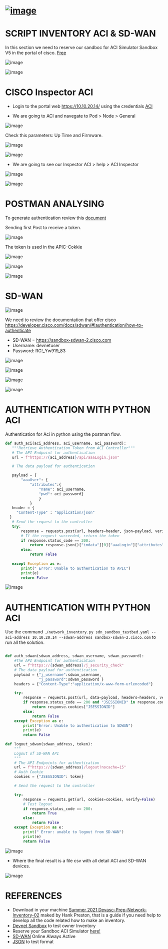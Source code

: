 # [![image](https://user-images.githubusercontent.com/38144008/225514767-010fa633-9c2e-410a-9734-4fce1372d125.png)](https://youtu.be/N51iZO8GDCc)

# SCRIPT INVENTORY ACI & SD-WAN

In this section we need to reserve our sandboc for ACI Simulator Sandbox V5 in the portal of cisco. [Free](https://devnetsandbox.cisco.com/RM/Topology)

![image](https://user-images.githubusercontent.com/38144008/225805891-07075d98-db4e-43f9-b674-64d19be34a9d.png)

![image](https://user-images.githubusercontent.com/38144008/225861962-67e7d1db-04cb-47bf-a533-32d07928518e.png)


# CISCO Inspector ACI

+ Login to the portal web https://10.10.20.14/ using the credentials [ACI](https://devnetsandbox.cisco.com/sandbox-instructions/ACI_Sim/APIC-Simulator-Reservation-Instructions.pdf)

+ We are going to ACI and navegate to Pod > Node > General

![image](https://user-images.githubusercontent.com/38144008/225823221-787cdc57-ce28-4128-bdc2-a03cecb6d6e5.png)

Check this parameters: Up Time and Firmware.

![image](https://user-images.githubusercontent.com/38144008/225828556-a58159b3-56b0-40a1-9c58-71c9684c41b4.png)

![image](https://user-images.githubusercontent.com/38144008/225828591-dff2634e-8cbd-49e8-b524-788ebe9430f0.png)

+ We are going to see our Inspector ACI > help > ACI Inspector 

![image](https://user-images.githubusercontent.com/38144008/225821740-8182b869-7bc6-4fa9-8612-cb568055b5e3.png)

![image](https://user-images.githubusercontent.com/38144008/225821800-af52870c-8c39-41c2-9836-e91d678df6fa.png)

# POSTMAN ANALYSING 

To generate authentication review this [document](https://www.cisco.com/c/en/us/td/docs/switches/datacenter/aci/apic/sw/1-x/api/rest/b_APIC_RESTful_API_User_Guide/performing_common_tasks.html#reference_07235E7E5C624CA2A514D9E0EEEE065F)

Sending first Post to receive a token.

![image](https://user-images.githubusercontent.com/38144008/225829950-7593f130-564c-4cb0-aaa2-b727d1cd600e.png)

The token is used in the APIC-Cokkie 

![image](https://user-images.githubusercontent.com/38144008/225841779-4d0cb210-ec7e-405f-9964-880c9943ee1c.png)

![image](https://user-images.githubusercontent.com/38144008/225841939-8e30807c-eca3-4988-89b3-1d28ace8df96.png)

![image](https://user-images.githubusercontent.com/38144008/225844156-76ab34c2-77d9-40e1-beb4-15e741ed5b79.png)

# SD-WAN

![image](https://user-images.githubusercontent.com/38144008/225862214-72fdce0a-ea7e-4c7f-be43-7e6a67cc611f.png)

We need to review the documentation that offer cisco https://developer.cisco.com/docs/sdwan/#!authentication/how-to-authenticate

+ SD-WAN = https://sandbox-sdwan-2.cisco.com
+ Username: devnetuser
+ Password: RG!_Yw919_83

![image](https://user-images.githubusercontent.com/38144008/225851493-d36d66c1-b8d3-4b13-a106-5b495b5d9977.png)

![image](https://user-images.githubusercontent.com/38144008/225851969-4acdf722-7d1b-416f-9663-4b6adf6e0c8d.png)

![image](https://user-images.githubusercontent.com/38144008/225853688-d580abd0-610d-4cd1-b594-e1e46fee6af0.png)

![image](https://user-images.githubusercontent.com/38144008/225854037-3acc57a2-8166-4ef4-923d-07483279788e.png)

# AUTHENTICATION WITH PYTHON ACI
 
 Authentication for Aci in python using the postman flow.
 
 ```python
 def auth_aci(aci_address, aci_username, aci_password):
    """Retrieve Authentication Token from ACI Controller"""
    # The API Endpoint for authentication
    url = f"https://{aci_address}/api/aaaLogin.json"

    # The data payload for authentication

    payload = {
        "aaaUser": {
            "attributes":{
                "name": aci_username,
                "pwd": aci_password}
                }
            } 
    header = {
      "Content-Type" : "application/json"
   }
    # Send the request to the controller
    try:
        response = requests.post(url, headers=header, json=payload, verify=False)
        # If the request succeeded, return the token
        if response.status_code == 200:
            return response.json()["imdata"][0]["aaaLogin"]["attributes"]["token"]
        else:
            return False
    
    except Exception as e:
        print(" Error: Unable to authentication to APIC")
        print(e)
        return False
 ```
 
 ![image](https://user-images.githubusercontent.com/38144008/225874534-c4b4c70e-ecc9-4321-8247-7060ef1b6eb8.png)

# AUTHENTICATION WITH PYTHON ACI


Use the command `./network_inventory.py sdn_sandbox_testbed.yaml --aci-address 10.10.20.14 --sdwan-address sandbox-sdwan-2.cisco.com` to run all the solution.


```python

def auth_sdwan(sdwan_address, sdwan_username, sdwan_password):
    #The API Endpoint for authentication
    url = f"https://{sdwan_address}/j_security_check"
    # The data payload for authentication
    payload = {"j_username":sdwan_username,
               "j_password":sdwan_password }
    headers = {"Content-Type":"application/x-www-form-urlencoded"}

    try:
        response = requests.post(url, data=payload, headers=headers, verify=False)
        if response.status_code == 200 and "JSESSIONID" in response.cookies:
            return response.cookies["JSESSIONID"]
        else:
            return False
    except Exception as e:
        print("Error: Unable to authentication to SDWAN")
        print(e)
        return False
        
def logout_sdwan(sdwan_address, token):
    """
    Logout of SD-WAN API
    """
    # The API Endpoints for authentication
    url = f"https://{sdwan_address}/logout?nocache=15"
    # Auth Cookie
    cookies = {"JSESSIONID": token}

    # Send the request to the controller

    try:
        response = requests.get(url, cookies=cookies, verify=False)
        # Test logout
        if response.status_code == 200:
            return True
        else:
            return False
    except Exception as e:
        print(" Error: unable to logout from SD-WAN")
        print(e)
        return False
```
![image](https://user-images.githubusercontent.com/38144008/225874806-a89723b0-6ab0-4920-a7f2-16da8fb11960.png)


* Where the final result is a file csv with all detail ACI and SD-WAN devices.

![image](https://user-images.githubusercontent.com/38144008/225861781-c0c9ccfc-dae3-4a64-9e13-fbbec852c441.png)



# REFERENCES

* Download in your machine [Summer 2021 Devasc-Prep-Network-Inventory-02](https://github.com/hpreston/summer2021-devasc-prep-network-inventory-02.git) maked by Hank Preston, that is a guide if you need help to develop all the code related how to make an inventory.
* [Devnet Sandbox](https://devnetsandbox.cisco.com/RM/Diagram/Index/43964e62-a13c-4929-bde7-a2f68ad6b27c?diagramType=Topology) to test owner Inventory
* Reserve your Sandboc ACI Simulator [here!](https://devnetsandbox.cisco.com/RM/Diagram/Index/390f2dc1-7ca7-44e8-bd7e-f32c0f146ef1)
* [SD-WAN](https://sandboxdnac2.cisco.com/) Online Always Active
* [JSON](https://jsonlint.com/) to test format




